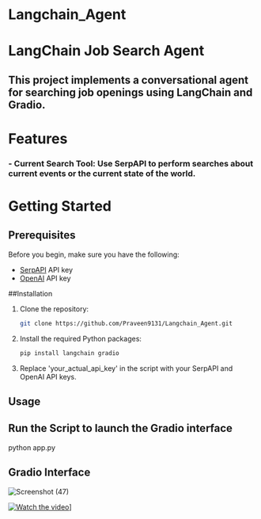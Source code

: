 # Langchain_Agent
# LangChain Job Search Agent

## This project implements a conversational agent for searching job openings using LangChain and Gradio.

# Features

### - **Current Search Tool**: Use SerpAPI to perform searches about current events or the current state of the world.

# Getting Started

## Prerequisites

Before you begin, make sure you have the following:

- [SerpAPI](https://serpapi.com/) API key
- [OpenAI](https://beta.openai.com/signup/) API key

##Installation

1. Clone the repository:

    ```bash
    git clone https://github.com/Praveen9131/Langchain_Agent.git
    ```

2. Install the required Python packages:

    ```bash
    pip install langchain gradio
    ```

3. Replace 'your_actual_api_key' in the script with your SerpAPI and OpenAI API keys.
## Usage

## Run the Script to launch the Gradio interface
 python app.py
## Gradio Interface 
![Screenshot (47)](https://github.com/Praveen9131/Langchain_Agent/assets/121826658/0ef91abe-336a-40dd-9ce3-a3d654a7fcb8)

[![Watch the video](path/to/your/thumbnail.jpg)]([(https://github.com/Praveen9131/Langchain_Agent/blob/main/video.html)https://github.com/Praveen9131/Langchain_Agent/blob/main/video.html)]


